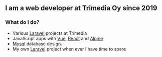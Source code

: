 ## I am a web developer at Trimedia Oy since 2019
### What do I do?
- Various [Laravel](https://laravel.com/) projects at Trimedia
- JavaScript apps with [Vue](https://vuejs.org/), [React](https://reactjs.org/) and [Alpine](https://alpinejs.dev/)
- [Mysql](https://www.mysql.com/) database design.
- My own [Laravel](https://laravel.com/) project when ever I have time to spare
